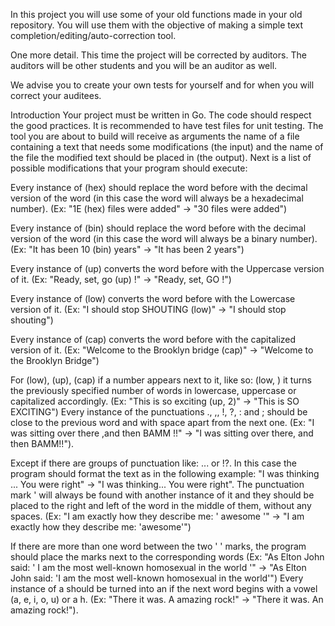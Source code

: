 In this project you will use some of your old functions made in your old repository. You will use them with the objective of making a simple text completion/editing/auto-correction tool.

One more detail. This time the project will be corrected by auditors. The auditors will be other students and you will be an auditor as well.

We advise you to create your own tests for yourself and for when you will correct your auditees.

Introduction
Your project must be written in Go.
The code should respect the good practices.
It is recommended to have test files for unit testing.
The tool you are about to build will receive as arguments the name of a file containing a text that needs some modifications (the input) and the name of the file the modified text should be placed in (the output). Next is a list of possible modifications that your program should execute:

Every instance of (hex) should replace the word before with the decimal version of the word (in this case the word will always be a hexadecimal number). (Ex: "1E (hex) files were added" -> "30 files were added")

Every instance of (bin) should replace the word before with the decimal version of the word (in this case the word will always be a binary number). (Ex: "It has been 10 (bin) years" -> "It has been 2 years")

Every instance of (up) converts the word before with the Uppercase version of it. (Ex: "Ready, set, go (up) !" -> "Ready, set, GO !")

Every instance of (low) converts the word before with the Lowercase version of it. (Ex: "I should stop SHOUTING (low)" -> "I should stop shouting")

Every instance of (cap) converts the word before with the capitalized version of it. (Ex: "Welcome to the Brooklyn bridge (cap)" -> "Welcome to the Brooklyn Bridge")

For (low), (up), (cap) if a number appears next to it, like so: (low, <number>) it turns the previously specified number of words in lowercase, uppercase or capitalized accordingly. (Ex: "This is so exciting (up, 2)" -> "This is SO EXCITING")
Every instance of the punctuations ., ,, !, ?, : and ; should be close to the previous word and with space apart from the next one. (Ex: "I was sitting over there ,and then BAMM !!" -> "I was sitting over there, and then BAMM!!").

Except if there are groups of punctuation like: ... or !?. In this case the program should format the text as in the following example: "I was thinking ... You were right" -> "I was thinking... You were right".
The punctuation mark ' will always be found with another instance of it and they should be placed to the right and left of the word in the middle of them, without any spaces. (Ex: "I am exactly how they describe me: ' awesome '" -> "I am exactly how they describe me: 'awesome'")

If there are more than one word between the two ' ' marks, the program should place the marks next to the corresponding words (Ex: "As Elton John said: ' I am the most well-known homosexual in the world '" -> "As Elton John said: 'I am the most well-known homosexual in the world'")
Every instance of a should be turned into an if the next word begins with a vowel (a, e, i, o, u) or a h. (Ex: "There it was. A amazing rock!" -> "There it was. An amazing rock!").